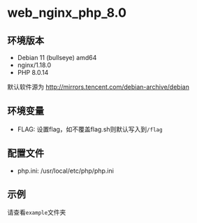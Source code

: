 # web_nginx_php_8.0

## 环境版本

- Debian 11 (bullseye) amd64
- nginx/1.18.0
- PHP 8.0.14

默认软件源为 http://mirrors.tencent.com/debian-archive/debian

## 环境变量

- FLAG: 设置flag，如不覆盖flag.sh则默认写入到`/flag`

## 配置文件

- php.ini: /usr/local/etc/php/php.ini

## 示例

请查看`example`文件夹

